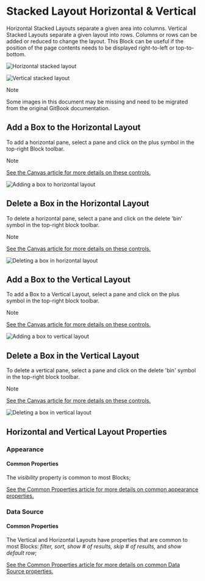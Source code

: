 # Stacked Layout Horizontal & Vertical

Horizontal Stacked Layouts separate a given area into columns. Vertical Stacked Layouts separate a given layout into rows. Columns or rows can be added or reduced to change the layout. This Block can be useful if the position of the page contents needs to be displayed right-to-left or top-to-bottom.

![Horizontal stacked layout](../images/image-249.png)

![Vertical stacked layout](../images/image-1076.png)

> [!NOTE]
> Some images in this document may be missing and need to be migrated from the original GitBook documentation.

## Add a Box to the Horizontal Layout

To add a horizontal pane, select a pane and click on the plus symbol in the top-right Block toolbar.&#x20;

> [!NOTE]
> [See the Canvas article for more details on these controls.](../../concepts/application/canvas.md#block-toolbar)&#x20;

![Adding a box to horizontal layout](../images/cKM05Sf4iN.gif)

## Delete a Box in the Horizontal Layout

To delete a horizontal pane, select a pane and click on the delete 'bin' symbol in the top-right block toolbar.

> [!NOTE]
> [See the Canvas article for more details on these controls.](../../concepts/application/canvas.md#block-toolbar)&#x20;

![Deleting a box in horizontal layout](../images/kM6DdWL6Yp.gif)

## Add a Box to the Vertical Layout

To add a Box to a Vertical Layout, select a pane and click on the plus symbol in the top-right block toolbar.

> [!NOTE]
> [See the Canvas article for more details on these controls.](../../concepts/application/canvas.md#block-toolbar)&#x20;

![Adding a box to vertical layout](../images/V2gq8rBguu.gif)

## Delete a Box in the Vertical Layout

To delete a vertical pane, select a pane and click on the delete 'bin' symbol in the top-right block toolbar.&#x20;

> [!NOTE]
> [See the Canvas article for more details on these controls.](../../concepts/application/canvas.md#block-toolbar)&#x20;

![Deleting a box in vertical layout](../images/fsvl8qu8VL.gif)

## Horizontal and Vertical Layout Properties

### Appearance

#### Common Properties

The _visibility_ property is common to most Blocks;&#x20;

[See the Common Properties article for more details on common appearance properties.](../common-properties.md#appearance)

### Data Source

#### Common Properties

The Vertical and Horizontal Layouts have properties that are common to most Blocks: _filter, sort, show # of results, skip # of results,_ and _show default row_;

[See the Common Properties article for more details on common Data Source properties.](../common-properties.md#data-source)
